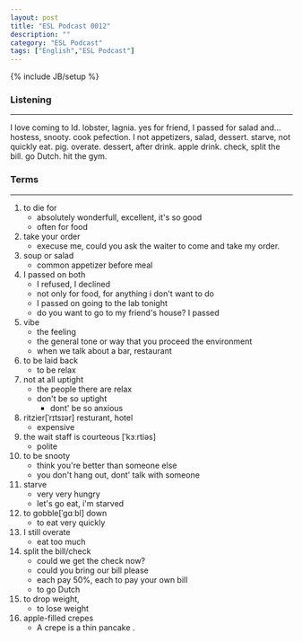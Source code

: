 ```yaml
---
layout: post
title: "ESL Podcast 0012"
description: ""
category: "ESL Podcast"
tags: ["English","ESL Podcast"]
---
```

{% include JB/setup %}

### Listening
-----
 I love coming to Id. lobster, lagnia. yes for friend, I passed for salad and... hostess, snooty. cook pefection. I not appetizers, salad, dessert. starve, not quickly eat. pig. overate. dessert, after drink. apple drink. check, split the bill. go Dutch. hit the gym. 

### Terms
--------
1. to die for
    * absolutely wonderfull, excellent, it's so good
    * often for food
2. take your order
    * execuse me, could you ask the waiter to come and take my order. 
3. soup or salad
    * common appetizer before meal
4. I passed on both
    * I refused, I declined
    * not only for food, for anything i don't want to do
    * I passed on going to the lab tonight
    * do you want to go to my friend's house? I passed
5. vibe
    * the feeling
    * the general tone or way that you proceed the environment
    * when we talk about a bar, restaurant
6. to be laid back
    * to be relax
7. not at all uptight
    * the people there are relax
    * don't be so uptight
        * dont' be so anxious
8. ritzier[ˈrɪtsɪər] resturant, hotel
    * expensive 
9. the wait staff is courteous [ˈkɜːrtiəs]
    * polite
10. to be snooty
    * think you're better than someone else
    * you don't hang out, dont' talk with someone
11. starve
    * very very hungry
    * let's go eat, i'm starved
12. to gobble[ˈɡɑːbl]  down
    * to eat very quickly
13. I still overate
    * eat too much
14. split the bill/check
    * could we get the check now?
    * could you bring our bill please
    * each pay 50%, each to pay your own bill
    * to go Dutch
15. to drop weight, 
    * to lose weight
16. apple-filled crepes
    * A crepe is a thin pancake .